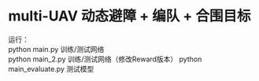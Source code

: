 
# multi-UAV 动态避障 + 编队 + 合围目标

运行：   
python main.py 训练/测试网络   
python main_2.py 训练/测试网络（修改Reward版本）
python main_evaluate.py 测试模型

